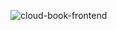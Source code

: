 ![cloud-book-frontend](https://socialify.git.ci/caolib/cloud-book-frontend/image?description=1&descriptionEditable=%E5%9B%BE%E4%B9%A6%E5%80%9F%E9%98%85%E7%AE%A1%E7%90%86%E7%B3%BB%E7%BB%9F%E5%89%8D%E7%AB%AF%20vue3%2Bantd-vue&font=Source%20Code%20Pro&language=1&logo=https%3A%2F%2Fs2.loli.net%2F2024%2F06%2F02%2FwuJknzxaFigDSdL.gif&name=1&owner=1&pattern=Floating%20Cogs&theme=Auto)
